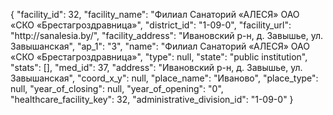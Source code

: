 {
    "facility_id": 32,
    "facility_name": "Филиал Санаторий «АЛЕСЯ» ОАО «СКО «Брестагроздравница»",
    "district_id": "1-09-0",
    "facility_url": "http:\/\/sanalesia.by\/",
    "facility_address": "Ивановский р-н, д. Завышье, ул. Завышанская",
    "ap_1": "3",
    "name": "Филиал Санаторий «АЛЕСЯ» ОАО «СКО «Брестагроздравница»",
    "type": null,
    "state": "public institution",
    "stats": [],
    "med_id": 37,
    "address": "Ивановский р-н, д. Завышье, ул. Завышанская",
    "coord_x_y": null,
    "place_name": "Иваново",
    "place_type": null,
    "year_of_closing": null,
    "year_of_opening": "0",
    "healthcare_facility_key": 32,
    "administrative_division_id": "1-09-0"
}